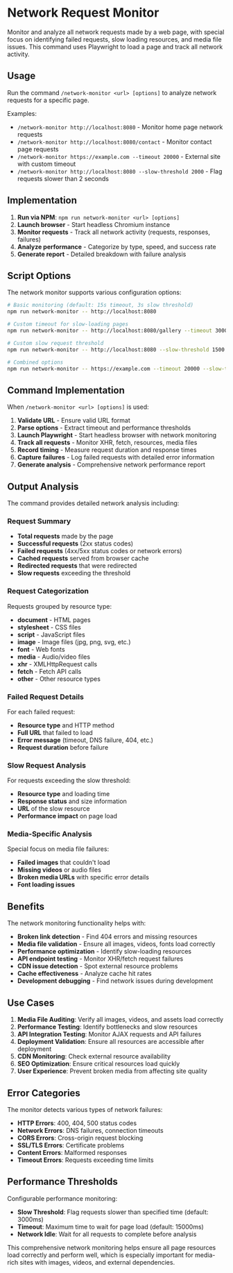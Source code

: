# Network Request Monitor

Monitor and analyze all network requests made by a web page, with special focus on identifying failed requests, slow loading resources, and media file issues. This command uses Playwright to load a page and track all network activity.

## Usage

Run the command `/network-monitor <url> [options]` to analyze network requests for a specific page.

Examples:

- `/network-monitor http://localhost:8080` - Monitor home page network requests
- `/network-monitor http://localhost:8080/contact` - Monitor contact page requests
- `/network-monitor https://example.com --timeout 20000` - External site with custom timeout
- `/network-monitor http://localhost:8080 --slow-threshold 2000` - Flag requests slower than 2 seconds

## Implementation

1. **Run via NPM**: `npm run network-monitor <url> [options]`
2. **Launch browser** - Start headless Chromium instance
3. **Monitor requests** - Track all network activity (requests, responses, failures)
4. **Analyze performance** - Categorize by type, speed, and success rate
5. **Generate report** - Detailed breakdown with failure analysis

## Script Options

The network monitor supports various configuration options:

```bash
# Basic monitoring (default: 15s timeout, 3s slow threshold)
npm run network-monitor -- http://localhost:8080

# Custom timeout for slow-loading pages
npm run network-monitor -- http://localhost:8080/gallery --timeout 30000

# Custom slow request threshold
npm run network-monitor -- http://localhost:8080 --slow-threshold 1500

# Combined options
npm run network-monitor -- https://example.com --timeout 20000 --slow-threshold 2000
```

## Command Implementation

When `/network-monitor <url> [options]` is used:

1. **Validate URL** - Ensure valid URL format
2. **Parse options** - Extract timeout and performance thresholds
3. **Launch Playwright** - Start headless browser with network monitoring
4. **Track all requests** - Monitor XHR, fetch, resources, media files
5. **Record timing** - Measure request duration and response times
6. **Capture failures** - Log failed requests with detailed error information
7. **Generate analysis** - Comprehensive network performance report

## Output Analysis

The command provides detailed network analysis including:

### Request Summary

- **Total requests** made by the page
- **Successful requests** (2xx status codes)
- **Failed requests** (4xx/5xx status codes or network errors)
- **Cached requests** served from browser cache
- **Redirected requests** that were redirected
- **Slow requests** exceeding the threshold

### Request Categorization

Requests grouped by resource type:

- **document** - HTML pages
- **stylesheet** - CSS files
- **script** - JavaScript files
- **image** - Image files (jpg, png, svg, etc.)
- **font** - Web fonts
- **media** - Audio/video files
- **xhr** - XMLHttpRequest calls
- **fetch** - Fetch API calls
- **other** - Other resource types

### Failed Request Details

For each failed request:

- **Resource type** and HTTP method
- **Full URL** that failed to load
- **Error message** (timeout, DNS failure, 404, etc.)
- **Request duration** before failure

### Slow Request Analysis

For requests exceeding the slow threshold:

- **Resource type** and loading time
- **Response status** and size information
- **URL** of the slow resource
- **Performance impact** on page load

### Media-Specific Analysis

Special focus on media file failures:

- **Failed images** that couldn't load
- **Missing videos** or audio files
- **Broken media URLs** with specific error details
- **Font loading issues**

## Benefits

The network monitoring functionality helps with:

- **Broken link detection** - Find 404 errors and missing resources
- **Media file validation** - Ensure all images, videos, fonts load correctly
- **Performance optimization** - Identify slow-loading resources
- **API endpoint testing** - Monitor XHR/fetch request failures
- **CDN issue detection** - Spot external resource problems
- **Cache effectiveness** - Analyze cache hit rates
- **Development debugging** - Find network issues during development

## Use Cases

1. **Media File Auditing**: Verify all images, videos, and assets load correctly
2. **Performance Testing**: Identify bottlenecks and slow resources
3. **API Integration Testing**: Monitor AJAX requests and API failures
4. **Deployment Validation**: Ensure all resources are accessible after deployment
5. **CDN Monitoring**: Check external resource availability
6. **SEO Optimization**: Ensure critical resources load quickly
7. **User Experience**: Prevent broken media from affecting site quality

## Error Categories

The monitor detects various types of network failures:

- **HTTP Errors**: 400, 404, 500 status codes
- **Network Errors**: DNS failures, connection timeouts
- **CORS Errors**: Cross-origin request blocking
- **SSL/TLS Errors**: Certificate problems
- **Content Errors**: Malformed responses
- **Timeout Errors**: Requests exceeding time limits

## Performance Thresholds

Configurable performance monitoring:

- **Slow Threshold**: Flag requests slower than specified time (default: 3000ms)
- **Timeout**: Maximum time to wait for page load (default: 15000ms)
- **Network Idle**: Wait for all requests to complete before analysis

This comprehensive network monitoring helps ensure all page resources load correctly and perform well, which is especially important for media-rich sites with images, videos, and external dependencies.
